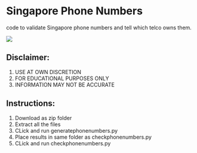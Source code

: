# Singapore Phone Numbers
code to validate Singapore phone numbers and tell which telco owns them.

<p align="left">
  <img src="http://www.pngmart.com/files/7/Calling-PNG-Photos.png" />
</p>

## Disclaimer:
1. USE AT OWN DISCRETION
2. FOR EDUCATIONAL PURPOSES ONLY
3. INFORMATION MAY NOT BE ACCURATE

## Instructions:
1. Download as zip folder
2. Extract all the files
3. CLick and run generatephonenumbers.py
4. Place results in same folder as checkphonenumbers.py
5. CLick and run checkphonenumbers.py
